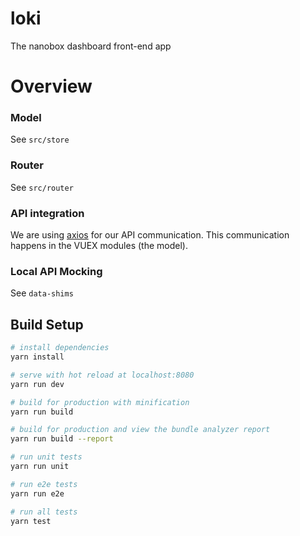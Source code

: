 # loki

The nanobox dashboard front-end app

# Overview

### Model
See `src/store`

### Router
See `src/router`

### API integration
We are using [axios](https://github.com/axios/axios) for our API communication. This communication happens in the VUEX modules (the model).

### Local API Mocking
See `data-shims`

## Build Setup

``` bash
# install dependencies
yarn install

# serve with hot reload at localhost:8080
yarn run dev

# build for production with minification
yarn run build

# build for production and view the bundle analyzer report
yarn run build --report

# run unit tests
yarn run unit

# run e2e tests
yarn run e2e

# run all tests
yarn test
```
